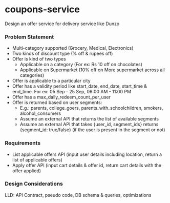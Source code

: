 # coupons-service

Design an offer service for delivery service like Dunzo

### Problem Statement
- Multi-category supported (Grocery, Medical, Electronics)
- Two kinds of discount type (% off & rupees off)
- Offer is kind of two types
  * Applicable on a category (For ex: Rs 10 off on chocolates)
  * Applicable on Supermarket (10% off on More supermarket across all categories) 
- Offer is applicable to a particular city
- Offer has a validity period like start_date, end_date, start_time & end_time. For ex: 05 Sep - 25 Sep, 06:00 AM - 11:00 PM
- Offer has a max_daily_redeem_count_per_user
- Offer is returned based on user segments:
    * E.g.: parents, college_goers, parents_with_schoolchildren, smokers, alcohol_consumers
    * Assume an external API that returns the list of available segments
    * Assume an external API that takes {user_id, segment_ids} returns {segment_id: true/false} (if the user is present in the segment or not)

### Requirements

- List applicable offers API (input user details including location, return a list of applicable offers)
- Apply offer API (input cart details & offer id, return cart details with the offer applied)

### Design Considerations
LLD: API Contract, pseudo code, DB schema & queries, optimizations
